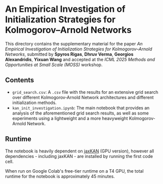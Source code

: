 # An Empirical Investigation of Initialization Strategies for Kolmogorov–Arnold Networks

This directory contains the supplementary material for the paper *An Empirical Investigation of Initialization Strategies for Kolmogorov–Arnold Networks*, submitted by **Spyros Rigas**, **Dhruv Verma**, **Georgios Alexandridis**, **Yixuan Wang** and accepted at the *ICML 2025 Methods and Opportunities at Small Scale (MOSS)* workshop.


## Contents

- `grid_search.csv`: A `.csv` file with the results for an extensive grid search over different Kolmogorov-Arnold Network architectures and different initialization methods.
- `kan_init_investigation.ipynb`: The main notebook that provides an analysis of the aforementioned grid search results, as well as some experiments using a lightweight and a more heavyweight Kolmogorov-Arnold Network.

## Runtime

The notebook is heavily dependent on [jaxKAN](https://jaxkan.readthedocs.io/en/latest/) (GPU version), however all dependencies - including jaxKAN - are installed by running the first code cell.

When run on Google Colab's free-tier runtime on a T4 GPU, the total runtime for the notebook is approximately 45 minutes.